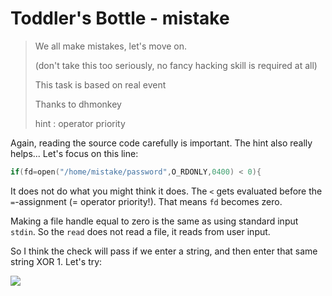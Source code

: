 # Toddler's Bottle - mistake

> We all make mistakes, let's move on.
>
> (don't take this too seriously, no fancy hacking skill is required at all)
>
> This task is based on real event
>
> Thanks to dhmonkey
>
> hint : operator priority


Again, reading the source code carefully is important. The hint also really helps... Let's focus on this line:

```c
if(fd=open("/home/mistake/password",O_RDONLY,0400) < 0){
```

It does not do what you might think it does. The `<` gets evaluated before the `=`-assignment (= operator priority!). That means `fd` becomes zero.

Making a file handle equal to zero is the same as using standard input `stdin`. So the `read` does not read a file, it reads from user input.

So I think the check will pass if we enter a string, and then enter that same string XOR 1. Let's try:

![](https://i.imgur.com/nEcqull.png)
